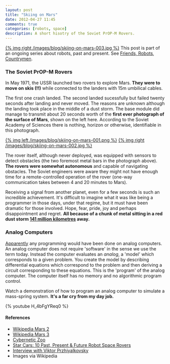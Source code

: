 ```yaml
---
layout: post
title: "Skiing on Mars"
date: 2012-04-27 11:45
comments: true
categories: [robots, space]
description: A short hisotry of the Soviet PrOP-M Rovers.
---
```

[{% img right /images/blog/skiing-on-mars-003.jpg %}](http://en.wikipedia.org/wiki/File:Mars_propm_rover.jpg)
This post is part of an ongoing series about robots, past and present.  See [Friends, Robots, Countrymen](/friends-robots-countrymen/).

### The Soviet PrOP-M Rovers ###

In May 1971, the USSR launched two rovers to explore Mars.  **They were to move on skis (!!)** while connected to the landers with 15m umbilical cables.

The first one crash landed.  The second landed sucessfully but failed twenty seconds after landing and never moved.  The reasons are unknown although the landing took place in the middle of a dust storm.  The base module did manage to transmit about 20 seconds worth of the **first ever photograph of the surface of Mars**, shown on the left here.  According to the Soviet Academy of Sciences there is nothing, horizon or otherwise, identifiable in this photograph.

[{% img left /images/blog/skiing-on-mars-001.png %}](http://en.wikipedia.org/wiki/File:Mars_3_Image.png)
[{% img right /images/blog/skiing-on-mars-002.jpg %}](http://en.wikipedia.org/wiki/File:Soviet_Union-1972-Stamp-0.06._Mars_2.jpg)

The rover itself, although never deployed, was equipped with sensors to detect obstacles (the two foremost metal bars in the photograph above).  **The rovers were somewhat autonomous** and capable of navigating obstacles.  The Soviet engineers were aware they might not have enough time for a remote-controlled operation of the rover (one-way communication takes between 4 and 20 minutes to Mars).

Receiving a signal from another planet, even for a few seconds is such an incredible achievement.  It's difficult to imagine what it was like being a programmer in those days, under that regime, but it must have been dramatic for those involved.  Hope, fear, pride, joy and perhaps disappointment and regret. **All because of a chunk of metal sitting in a red dust storm [141 million kilometres](http://www.wolframalpha.com/input/?i=distance+between+mars+and+earth+on+December+2+1971) away.**

### Analog Computers ###

[Apparently](http://programmers.stackexchange.com/questions/145669/what-software-programming-languages-were-used-by-the-soviet-unions-space-progra) any programming would have been done on analog computers.  An analog computer does not require 'software' in the sense we use the term today.  Instead the computer evaluates an _analog_, a 'model' which corresponds to a given problem. You create the model by describing differential﻿ equations which correspond to the problem and then deriving a circuit corresponding to these equations. This is the 'program' of the analog computer. The computer itself has no memory and no algorithmic program control.

Watch a demonstration of how to program an analog computer to simulate a mass-spring system.  **It's a far cry from my day job.**

{% youtube H_4bFgYReq0 %}

#### References ####

* [Wikipedia Mars 2](http://en.wikipedia.org/wiki/Mars_2)
* [Wikipedia Mars 3](http://en.wikipedia.org/wiki/Mars_3)
* [Cybernetic Zoo](http://cyberneticzoo.com/?p=3830)
* [Star Cars: 10 Past, Present & Future Robot Space Rovers](http://weburbanist.com/2011/12/04/star-cars-10-past-present-future-robot-space-rovers/)
* [Interview with Viktor Przhiyalkovsky](http://web.mit.edu/slava/space/interview/interview-przhiyalkovsky.htm)
* Images via Wikipedia